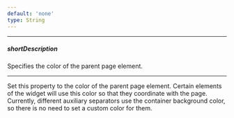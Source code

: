```yaml
---
default: 'none'
type: String
---
```

---
##### shortDescription
Specifies the color of the parent page element.

---
Set this property to the color of the parent page element. Certain elements of the widget will use this color so that they coordinate with the page. Currently, different auxiliary separators use the container background color, so there is no need to set a custom color for them.
